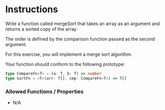 # Instructions

Write a function called mergeSort that takes an array as an argument and returns a sorted copy of the array.

The order is defined by the comparison function passed as the second argument.

For this exercise, you will implement a merge sort algorithm.

Your function should conform to the following prototype:

```typescript
type CompareFn<T> = (a: T, b: T) => number
type SortFn = <T>(arr: T[], cmp: CompareFn<T>) => T[]
```

### Allowed Functions / Properties

- N/A
